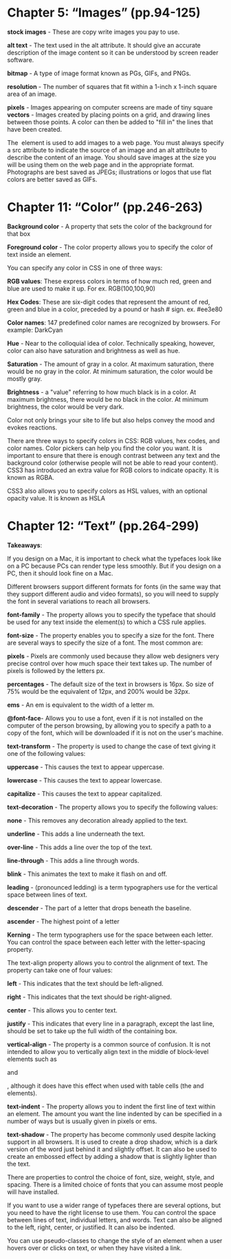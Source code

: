 # Chapter 5: “Images” (pp.94-125)

**stock images** - These are copy write images you pay to use.

**alt text** - The text used in the alt attribute. It should give an accurate description of the image content so it can be understood by screen reader software.

**bitmap** - A type of image format known as PGs, GIFs, and PNGs.

**resolution** - The number of squares that fit within a 1-inch x 1-inch square area of an image.

**pixels** - Images appearing on computer screens are made of tiny square
**vectors** -  Images created by placing points on a grid, and drawing lines between those points. A color can then be added to "fill in" the lines that have been created.

The <img> element is used to add images to a web page.
You must always specify a src attribute to indicate the source of an image and an alt attribute to describe the content of an image.
You should save images at the size you will be using them on the web page and in the appropriate format.
Photographs are best saved as JPEGs; illustrations or logos that use flat colors are better saved as GIFs.

# Chapter 11: “Color” (pp.246-263)

**Background  color** - A property that sets the color of the background for that box

**Foreground color** - The color property allows you to specify the color of text inside an element.

You can specify any color in CSS in one of three ways:

**RGB values**: These express colors in terms of how much red, green and blue are used to make it up. For ex. RGB(100,100,90)

**Hex Codes**: These are six-digit codes that represent the amount of red, green and blue in a color, preceded by a pound or hash # sign. ex. #ee3e80

**Color names**: 147 predefined color names are recognized
by browsers. For example: DarkCyan

**Hue** - Near to the colloquial idea of color. Technically speaking, however, color can also have saturation and brightness as well as hue.

**Saturation** - The amount of gray in a color. At maximum saturation, there would be no gray in the color. At minimum saturation, the color would be mostly gray.

**Brightness** - a "value" referring to how much black is in a color. At maximum brightness, there would be no black in the color. At minimum brightness, the color would be very dark.

Color not only brings your site to life but also helps convey the mood and evokes reactions.

There are three ways to specify colors in CSS: RGB values, hex codes, and color names.
Color pickers can help you find the color you want.
It is important to ensure that there is enough contrast between any text and the background color (otherwise people will not be able to read your content).
CSS3 has introduced an extra value for RGB colors to indicate opacity. It is known as RGBA.

CSS3 also allows you to specify colors as HSL values, with an optional opacity value. It is known as HSLA
# Chapter 12: “Text” (pp.264-299)

**Takeaways**:

If you design on a Mac, it is important to check what the typefaces look like on a PC because PCs can render type less smoothly. But if you design on a PC, then it should look fine on a Mac.
 
Different browsers support different formats for fonts (in the same way that they support different audio and video formats), so you will need to supply the font in several variations to reach all browsers.
 
**font-family** - The property allows you to specify the typeface that should be used for any text inside the element(s) to which a CSS rule applies.

**font-size** - The property enables you to specify a size for the font. There are several ways to specify the size of a font. The most common are:

**pixels** - Pixels are commonly used because they allow web designers very precise control over how much space their text takes up. The number of pixels is followed by
the letters px.

**percentages** - The default size of the text in browsers is 16px. So size of 75% would be the equivalent of 12px, and 200% would be 32px.

**ems** - An em is equivalent to the width of a letter m.

**@font-face**- Allows you to use a font, even if it is not installed on the computer of the person browsing, by allowing you to specify a path to a copy of the font, which will be downloaded if it is not on the user's machine.

**text-transform** - The property is used to change the case of text giving it one of the following values:

**uppercase** - This causes the text to appear uppercase.

**lowercase** - This causes the text to appear lowercase.

**capitalize** - This causes the text to appear capitalized.

**text-decoration** - The property allows you to specify the following values:

**none** - This removes any decoration already applied to the text.

**underline** - This adds a line underneath the text.

**over-line** - This adds a line over the top of the text.

**line-through** - This adds a line through words.

**blink** - This animates the text to make it flash on and off.

**leading** - (pronounced ledding) is a term typographers use for the vertical space between lines of text.

**descender** - The part of a letter that drops beneath the baseline.

**ascender** - The highest point of a letter

**Kerning** - The term typographers use for the space between each letter. You can control the space between each letter with the letter-spacing property.

The text-align property allows you to control the alignment of text. The property can take one of four values:

**left** - This indicates that the text should be left-aligned.

**right** - This indicates that the text should be right-aligned.

**center** - This allows you to center text.

**justify** - This indicates that every line in a paragraph, except the last line, should be set to take up the full width of the containing box.

**vertical-align** - The property is a common source of confusion. It is not intended to allow you to vertically align text in the middle of block-level elements such as <p> and <div>, although it does have this effect when used with table cells (the <td> and <th> elements).

**text-indent** - The property allows you to indent the first line of text within an element. The amount you want the line indented by can be specified in a number of ways but is usually given in pixels or ems.

**text-shadow** - The property has become commonly used despite lacking support in all browsers. It is used to create a drop shadow, which is a dark version of the word just behind it and slightly offset. It can also be used to create an embossed effect by adding a shadow that is slightly lighter than the text.

There are properties to control the choice of font, size, weight, style, and spacing.
There is a limited choice of fonts that you can assume most people will have installed.

If you want to use a wider range of typefaces there are several options, but you need to have the right license to use them. You can control the space between lines of text, individual letters, and words. Text can also be aligned to the left, right, center, or justified. It can also be indented.

You can use pseudo-classes to change the style of an element when a user hovers over or clicks on text, or when they have visited a link.